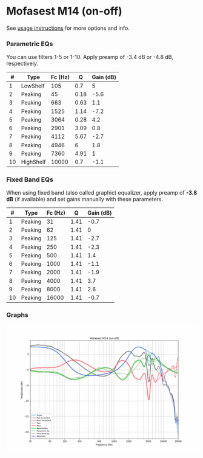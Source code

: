 # Mofasest M14 (on-off)
See [usage instructions](https://github.com/jaakkopasanen/AutoEq#usage) for more options and info.

### Parametric EQs
You can use filters 1-5 or 1-10. Apply preamp of -3.4 dB or -4.8 dB, respectively.

|   # | Type      |   Fc (Hz) |    Q |   Gain (dB) |
|-----|-----------|-----------|------|-------------|
|   1 | LowShelf  |       105 | 0.7  |         5   |
|   2 | Peaking   |        45 | 0.18 |        -5.6 |
|   3 | Peaking   |       663 | 0.63 |         1.1 |
|   4 | Peaking   |      1525 | 1.14 |        -7.2 |
|   5 | Peaking   |      3064 | 0.28 |         4.2 |
|   6 | Peaking   |      2901 | 3.09 |         0.8 |
|   7 | Peaking   |      4112 | 5.67 |        -2.7 |
|   8 | Peaking   |      4946 | 6    |         1.8 |
|   9 | Peaking   |      7360 | 4.91 |         1   |
|  10 | HighShelf |     10000 | 0.7  |        -1.1 |

### Fixed Band EQs
When using fixed band (also called graphic) equalizer, apply preamp of **-3.8 dB** (if available) and set gains manually with these parameters.

|   # | Type    |   Fc (Hz) |    Q |   Gain (dB) |
|-----|---------|-----------|------|-------------|
|   1 | Peaking |        31 | 1.41 |        -0.7 |
|   2 | Peaking |        62 | 1.41 |         0   |
|   3 | Peaking |       125 | 1.41 |        -2.7 |
|   4 | Peaking |       250 | 1.41 |        -2.3 |
|   5 | Peaking |       500 | 1.41 |         1.4 |
|   6 | Peaking |      1000 | 1.41 |        -1.1 |
|   7 | Peaking |      2000 | 1.41 |        -1.9 |
|   8 | Peaking |      4000 | 1.41 |         3.7 |
|   9 | Peaking |      8000 | 1.41 |         2.6 |
|  10 | Peaking |     16000 | 1.41 |        -0.7 |

### Graphs
![](./Mofasest%20M14%20(on-off).png)
